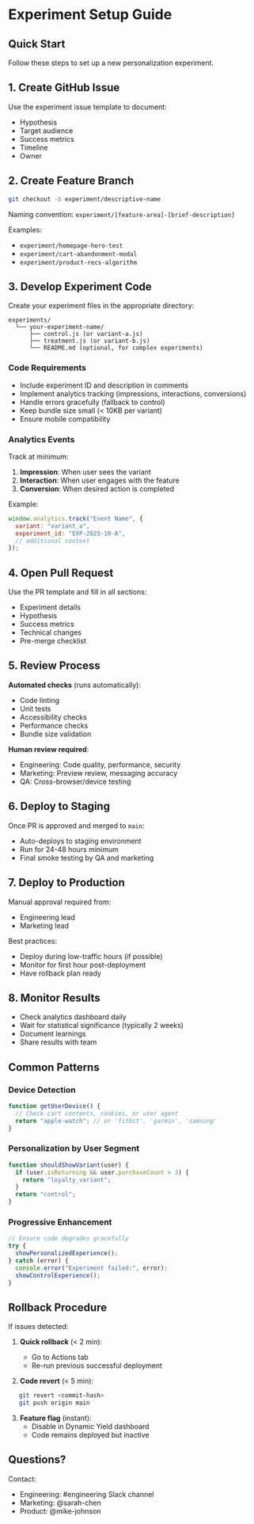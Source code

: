 # Experiment Setup Guide

## Quick Start

Follow these steps to set up a new personalization experiment.

## 1. Create GitHub Issue

Use the experiment issue template to document:

- Hypothesis
- Target audience
- Success metrics
- Timeline
- Owner

## 2. Create Feature Branch

```bash
git checkout -b experiment/descriptive-name
```

Naming convention: `experiment/[feature-area]-[brief-description]`

Examples:

- `experiment/homepage-hero-test`
- `experiment/cart-abandonment-modal`
- `experiment/product-recs-algorithm`

## 3. Develop Experiment Code

Create your experiment files in the appropriate directory:

```
experiments/
  └── your-experiment-name/
      ├── control.js (or variant-a.js)
      ├── treatment.js (or variant-b.js)
      └── README.md (optional, for complex experiments)
```

### Code Requirements

- Include experiment ID and description in comments
- Implement analytics tracking (impressions, interactions, conversions)
- Handle errors gracefully (fallback to control)
- Keep bundle size small (< 10KB per variant)
- Ensure mobile compatibility

### Analytics Events

Track at minimum:

1. **Impression**: When user sees the variant
2. **Interaction**: When user engages with the feature
3. **Conversion**: When desired action is completed

Example:

```javascript
window.analytics.track("Event Name", {
  variant: "variant_a",
  experiment_id: "EXP-2025-10-A",
  // additional context
});
```

## 4. Open Pull Request

Use the PR template and fill in all sections:

- Experiment details
- Hypothesis
- Success metrics
- Technical changes
- Pre-merge checklist

## 5. Review Process

**Automated checks** (runs automatically):

- Code linting
- Unit tests
- Accessibility checks
- Performance checks
- Bundle size validation

**Human review required**:

- Engineering: Code quality, performance, security
- Marketing: Preview review, messaging accuracy
- QA: Cross-browser/device testing

## 6. Deploy to Staging

Once PR is approved and merged to `main`:

- Auto-deploys to staging environment
- Run for 24-48 hours minimum
- Final smoke testing by QA and marketing

## 7. Deploy to Production

Manual approval required from:

- Engineering lead
- Marketing lead

Best practices:

- Deploy during low-traffic hours (if possible)
- Monitor for first hour post-deployment
- Have rollback plan ready

## 8. Monitor Results

- Check analytics dashboard daily
- Wait for statistical significance (typically 2 weeks)
- Document learnings
- Share results with team

## Common Patterns

### Device Detection

```javascript
function getUserDevice() {
  // Check cart contents, cookies, or user agent
  return "apple-watch"; // or 'fitbit', 'garmin', 'samsung'
}
```

### Personalization by User Segment

```javascript
function shouldShowVariant(user) {
  if (user.isReturning && user.purchaseCount > 3) {
    return "loyalty_variant";
  }
  return "control";
}
```

### Progressive Enhancement

```javascript
// Ensure code degrades gracefully
try {
  showPersonalizedExperience();
} catch (error) {
  console.error("Experiment failed:", error);
  showControlExperience();
}
```

## Rollback Procedure

If issues detected:

1. **Quick rollback** (< 2 min):

   - Go to Actions tab
   - Re-run previous successful deployment

2. **Code revert** (< 5 min):

```bash
   git revert <commit-hash>
   git push origin main
```

3. **Feature flag** (instant):
   - Disable in Dynamic Yield dashboard
   - Code remains deployed but inactive

## Questions?

Contact:

- Engineering: #engineering Slack channel
- Marketing: @sarah-chen
- Product: @mike-johnson
